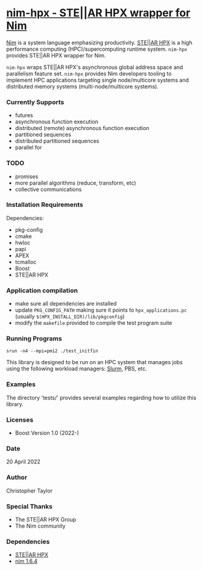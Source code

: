 <!-- Copyright (c) 2022 Christopher Taylor                                          -->
<!--                                                                                -->
<!--   Distributed under the Boost Software License, Version 1.0. (See accompanying -->
<!--   file LICENSE_1_0.txt or copy at http://www.boost.org/LICENSE_1_0.txt)        -->
# [nim-hpx - STE||AR HPX wrapper for Nim](https://github.com/ct-clmsn/nim-hpx)

[Nim](https://nim-lang.org) is a system language emphasizing productivity. [STE||AR HPX](https://github.com/STEllAR-GROUP/hpx)
is a high performance computing (HPC)/supercomputing runtime
system. `nim-hpx` provides STE||AR HPX wrapper for Nim.

`nim-hpx` wraps STE||AR HPX's asynchronous global address space and
parallelism feature set. `nim-hpx` provides Nim developers tooling to
implement HPC applications targeting single node/multicore systems and
distributed memory systems (multi-node/multicore systems).

### Currently Supports

* futures
* asynchronous function execution
* distributed (remote) asynchronous function execution
* partitioned sequences
* distributed partitioned sequences
* parallel for

### TODO

* promises
* more parallel algorithms (reduce, transform, etc)
* collective communications

### Installation Requirements

Dependencies:

* pkg-config
* cmake
* hwloc
* papi
* APEX
* tcmalloc
* Boost
* STE||AR HPX

### Application compilation

* make sure all dependencies are installed
* update `PKG_CONFIG_PATH` making sure it points to `hpx_applications.pc` (usually `$(HPX_INSTALL_DIR)/lib/pkgconfig`)
* modify the `makefile` provided to compile the test program suite

### Running Programs

```
srun -n4 --mpi=pmi2 ./test_initfin
```

This library is designed to be run on an HPC system that manages
jobs using the following workload managers: [Slurm](https://slurm.schedmd.com), PBS, etc.

### Examples

The directory 'tests/' provides several examples regarding how to utilize this library.

### Licenses

* Boost Version 1.0 (2022-)

### Date

20 April 2022

### Author

Christopher Taylor

### Special Thanks

* The STE||AR HPX Group
* The Nim community

### Dependencies

* [STE||AR HPX](https://github.com/STEllAR-GROUP/hpx)
* [nim 1.6.4](https://nim-lang.org)
